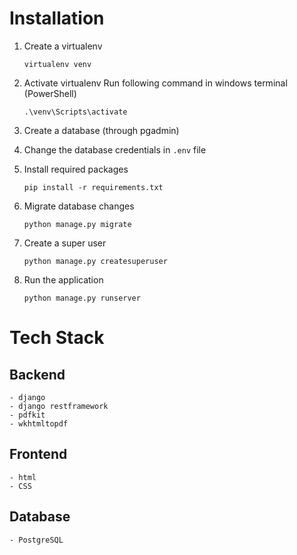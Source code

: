 # Installation
1. Create a virtualenv
    ```
    virtualenv venv
    ```

2. Activate virtualenv
    Run following command in windows terminal (PowerShell)
    ```
    .\venv\Scripts\activate
    ```

3. Create a database (through pgadmin)

4. Change the database credentials in `.env` file

5. Install required packages
    ```
    pip install -r requirements.txt
    ```
6. Migrate database changes
    ```
    python manage.py migrate
    ```

7. Create a super user
    ```
    python manage.py createsuperuser
    ```

8. Run the application
    ```
    python manage.py runserver
    ```

# Tech Stack
## Backend
    - django
    - django restframework
    - pdfkit
    - wkhtmltopdf
## Frontend
    - html
    - CSS
## Database
    - PostgreSQL
    
